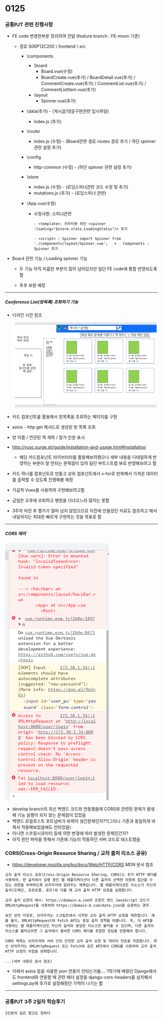 # 0125

### 공통PJT 관련 진행사항

- FE code 변경한부분 정리하여 전달 (feature branch : FE-moon 기준)

  - 경로 S06P12C205 \ frontend \ src

    - \components

      - \board
        - Board.vue(수정)
        - BoardCreate.vue(추가) / BoardDetail.vue(추가) / CommentCreate.vue(추가)  / CommentList.vue(추가)  / CommentListItem.vue(추가) 
      - \layout
        - Spinner.vue(추가)

    - \data(추가) - (게시글/댓글구현관련 임시파일)

      - index.js (추가)

    - \router

      - index.js (수정) - (Board관련 경로 routes 경로 추가 / 하단 spinner관련 설정 추가)

    - \config

      - http-common (수정) - (하단 spinner 관련 설정 추가)

    - \store

      - index.js (수정) - (로딩스피너관련 코드 수정 및 추가)
      - mutations.js (추가) - (로딩스피너 관련)

    - \App.vue(수정)

      - 수정사항: 스피너관련 

        ```
        - <template>: 라우터뷰 하단 <spinner :loading="$store.state.LoadingStatus"/> 추가
        
        - <script> : Spinner import Spinner from './components/layout/Spinner.vue';   +   Components : Spinner 추가
        
        ```
      
        

- Board 관련 기능 / Loading spinner 기능

  - 두 기능 아직 미흡한 부분이 많이 남아있지만 일단 FE code에 통합 반영되도록 함

  - 추후 보완 예정

    

----

#####  Conference List(방목록) 조회하기 기능

- 디자인 시안 참조

  ![image-20220125232253869](0125/image-20220125232253869.png)

- 카드 컴포넌트를 활용해서 방목록을 조회하는 페이지를 구현
- axios - http get 메서드로 생성된 방 목록 조회 
- 방 이름 / 연관된 책 제목 / 참가 인원 표시
- http://vusc.surge.sh/guide/installation-and-usage.html#installation
  - 해당 카드컴포넌트 라이브러리를 활용해보려했으나 세부 내용을 디테일하게 반영하는 부분이 잘 안되는 문제점이 있어 일단 부트스트랩 뷰로 반영해보려고 함
- 카드 하나를 컴포넌트로 만들고 상위 컴포넌트에서 v-for로 반복해서 가져온 데이터를 출력할 수 있도록 진행해볼 예정
- 가급적 Vuex를 사용하여 구현해보려고함
- 금일은 오후에 조퇴하고 병원을 다녀오느라 많이는 못함
- 3주차 마친 후 평가가 얼마 남지 않았으므로 이전에 만들었던 자료도 참조하고 해서 내일까지는 최대한 빠르게 구현하는 것을 목표로 함

---

##### CORS 에러

![image-20220125233519428](0125/image-20220125233519428.png)

- develop branch의 최신 백엔드 코드와 연동했을때 CORS와 관련된 문제가 발생해 기능 실행이 되지 않는 문제점이 있었음
- 백엔드 로컬호스트 포트넘버가 바뀌어 생긴문제인지??(그러나 기존과 동일하게 바꿔서 적용해보았음에도 안되었음)
- 아니면 스프링시큐리티 등에 의한 변경에 따라 발생한 문제인건지?
- 아직 원인 파악을 못해서 기존에 기능이 작동하던 서버 코드로 테스트했음

### CORS(Cross-Origin Resource Sharing / 교차 출처 리소스 공유)

- https://developer.mozilla.org/ko/docs/Web/HTTP/CORS MDN 문서 참조

```
교차 출처 리소스 공유(Cross-Origin Resource Sharing, CORS)는 추가 HTTP 헤더를 사용하여, 한 출처에서 실행 중인 웹 애플리케이션이 다른 출처의 선택한 자원에 접근할 수 있는 권한을 부여하도록 브라우저에 알려주는 체제입니다. 웹 애플리케이션은 리소스가 자신의 출처(도메인, 프로토콜, 포트)와 다를 때 교차 출처 HTTP 요청을 실행합니다.

교차 출처 요청의 예시: https://domain-a.com의 프론트 엔드 JavaScript 코드가 XMLHttpRequest를 사용하여 https://domain-b.com/data.json을 요청하는 경우.

보안 상의 이유로, 브라우저는 스크립트에서 시작한 교차 출처 HTTP 요청을 제한합니다. 예를 들어, XMLHttpRequest와 Fetch API는 동일 출처 정책을 따릅니다. 즉, 이 API를 사용하는 웹 애플리케이션은 자신의 출처와 동일한 리소스만 불러올 수 있으며, 다른 출처의 리소스를 불러오려면 그 출처에서 올바른 CORS 헤더를 포함한 응답을 반환해야 합니다.

CORS 체제는 브라우저와 서버 간의 안전한 교차 출처 요청 및 데이터 전송을 지원합니다. 최신 브라우저는 XMLHttpRequest 또는 Fetch와 같은 API에서 CORS를 사용하여 교차 출처 HTTP 요청의 위험을 완화합니다.

...(세부 내용은 문서 참조)
```

- 이래서 axios 등을 사용한 json 연동이 안되는가봄.... 1학기때 배웠던 Django에서도 frontend와 연동할 때 관련 헤더 설정을 django-cors-headers를 설치해서 settings.py에  추가로 설정해줬던 기억이 나기는 함

----

### 공통PJT 3주 2일차 학습후기

```
1인분의 길은 멀고도 험하다
```


